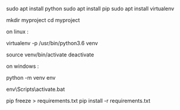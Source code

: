 sudo apt install python
sudo apt install pip
sudo apt install virtualenv

mkdir myproject
cd myproject

on linux :

virtualenv -p /usr/bin/python3.6 venv

source venv/bin/activate
deactivate

on windows :

python -m venv env

env\Scripts\activate.bat

pip freeze > requirements.txt
pip install -r requirements.txt
